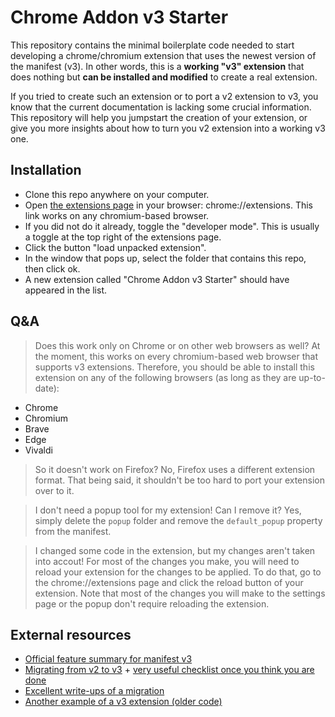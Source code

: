 # Chrome Addon v3 Starter
This repository contains the minimal boilerplate code needed to start developing a chrome/chromium extension that uses the newest version of the manifest (v3).
In other words, this is a **working "v3" extension** that does nothing but **can be installed and modified** to create a real extension.

If you tried to create such an extension or to port a v2 extension to v3, you know that the current documentation is lacking some crucial information.
This repository will help you jumpstart the creation of your extension, or give you more insights about how to turn you v2 extension into a working v3 one.

## Installation
- Clone this repo anywhere on your computer.
- Open [the extensions page](chrome://extensions) in your browser: chrome://extensions. This link works on any chromium-based browser.
- If you did not do it already, toggle the "developer mode". This is usually a toggle at the top right of the extensions page.
- Click the button "load unpacked extension".
- In the window that pops up, select the folder that contains this repo, then click ok.
- A new extension called "Chrome Addon v3 Starter" should have appeared in the list.

## Q&A
> Does this work only on Chrome or on other web browsers as well?
At the moment, this works on every chromium-based web browser that supports v3 extensions.
Therefore, you should be able to install this extension on any of the following browsers (as long as they are up-to-date):
- Chrome
- Chromium
- Brave
- Edge
- Vivaldi

> So it doesn't work on Firefox?
No, Firefox uses a different extension format. That being said, it shouldn't be too hard to port your extension over to it.

> I don't need a popup tool for my extension! Can I remove it?
Yes, simply delete the `popup` folder and remove the `default_popup` property from the manifest.

> I changed some code in the extension, but my changes aren't taken into accout!
For most of the changes you make, you will need to reload your extension for the changes to be applied.
To do that, go to the chrome://extensions page and click the reload button of your extension.
Note that most of the changes you will make to the settings page or the popup don't require reloading the extension.

## External resources
- [Official feature summary for manifest v3](https://developer.chrome.com/docs/extensions/mv3/intro/mv3-overview/)
- [Migrating from v2 to v3](https://developer.chrome.com/docs/extensions/mv3/intro/mv3-migration/) + [very useful checklist once you think you are done](https://developer.chrome.com/docs/extensions/mv3/mv3-migration-checklist/)
- [Excellent write-ups of a migration](https://github.com/kentbrew/learning-manifest-v3)
- [Another example of a v3 extension (older code)](https://gist.github.com/dotproto/3a328d6b187621b445499ba503599dc0)
